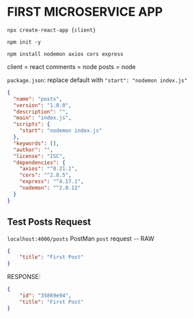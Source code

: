 # FIRST MICROSERVICE APP

`npx create-react-app {client}`

`npm init -y`

`npm install nodemon axios cors express`

client = react
comments = node
posts = node

`package.json`: replace default with `"start": "nodemon index.js"`
```json
{
  "name": "posts",
  "version": "1.0.0",
  "description": "",
  "main": "index.js",
  "scripts": {
    "start": "nodemon index.js"
  },
  "keywords": [],
  "author": "",
  "license": "ISC",
  "dependencies": {
    "axios": "^0.21.1",
    "cors": "^2.8.5",
    "express": "^4.17.1",
    "nodemon": "^2.0.12"
  }
}
```

## Test Posts Request
  `localhost:4000/posts`
PostMan `post` request -- RAW
```json
{
    "title": "First Post"
}
```
RESPONSE:
```json
{
    "id": "35869e94",
    "title": "First Post"
}
```
